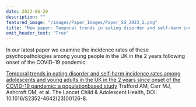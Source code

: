 ```yaml
---
date: 2023-06-20
description: ""
featured_image: "/images/Paper_Images/Paper_SG_2023_2.png"
title: "New paper: Temporal trends in eating disorder and self-harm incidence rates among adolescents and young adults in the UK"
omit_header_text: "True"
---
```


In our latest paper we examine the incidence rates of these psychopathologies among young people in the UK in the 2 years following onset of the COVID-19 pandemic.

[Temporal trends in eating disorder and self-harm incidence rates among adolescents and young adults in the UK in the 2 years since onset of the COVID-19 pandemic: a populationbased study](<https://doi.org/10.1016/S2352-4642(23)00126-8>) Trafford AM, Carr MJ, Ashcroft DM, et al. The Lancet Child & Adolescent Health, DOI: 10.1016/S2352-4642(23)00126-8.
